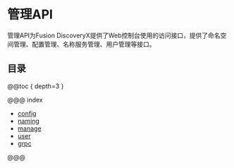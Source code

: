 # 管理API

管理API为Fusion DiscoveryX提供了Web控制台使用的访问接口，提供了命名空间管理、配置管理、名称服务管理、用户管理等接口。

## 目录

@@toc { depth=3 }

@@@ index

- [config](config.md)
- [naming](naming.md)
- [manage](manage.md)
- [user](user.md)
- [grpc](grpc.md)

@@@
